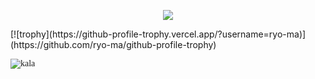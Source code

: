 <meta name="awesome-portfolio"/>
<meta title="awesome-portfolio"/>
<meta description="awesome-portfolio"/>

<meta name="portfolio"/>
<meta name="github"/>
<meta name="full-stack"/>

<p align="center">
  <a href="https://github.com/kala0427"><img src="https://readme-typing-svg.herokuapp.com/?lines=+Welcome+to+My+GitHub+Profile!;BlockChain%20Developer;Full%20Stack%20Developer;Top%20Skill%20Rust%20And%20ThreeJS;Penetration+tester;7%2B%20years%20of%20coding%20experience;Always%20learning%20new%20stuffs&font=Pacifico&center=true&width=650&height=120&color=58a6ff&vCenter=true&size=45%22"></a>
</p>
[![trophy](https://github-profile-trophy.vercel.app/?username=ryo-ma)](https://github.com/ryo-ma/github-profile-trophy)

<p align="left" style="font-family: Brush Script MT"> <img src="https://komarev.com/ghpvc/?username=chinmay29hub&label=Profile%20views&color=0e75b6&style=flat" alt="kala" /> </p>
</p>
<br/>
